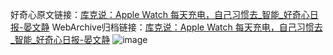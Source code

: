 好奇心原文链接：[库克说：Apple Watch 每天充电，自己习惯去_智能_好奇心日报-晏文静](https://www.qdaily.com/articles/3515.html)
WebArchive归档链接：[库克说：Apple Watch 每天充电，自己习惯去_智能_好奇心日报-晏文静](http://web.archive.org/web/20190623152351/https://www.qdaily.com/articles/3515.html)
![image](http://ww3.sinaimg.cn/large/007d5XDply1g3vbasoij9j30u03464qp)
